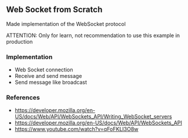 ## Web Socket from Scratch

Made implementation of the WebSocket protocol

ATTENTION: Only for learn, not recommendation to use this example in production

### Implementation
* Web Socket connection
* Receive and send message
* Send message like broadcast

### References
* https://developer.mozilla.org/en-US/docs/Web/API/WebSockets_API/Writing_WebSocket_servers
* https://developer.mozilla.org/en-US/docs/Web/API/WebSockets_API
* https://www.youtube.com/watch?v=qFoFKLI3O8w
